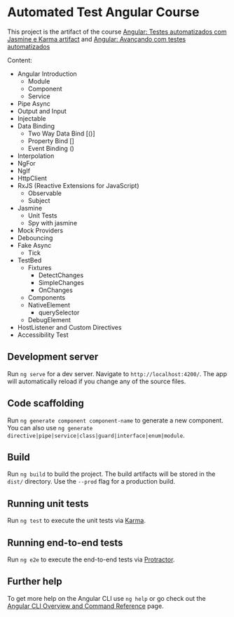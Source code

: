 # Automated Test Angular Course

This project is the artifact of the course [Angular: Testes automatizados com Jasmine e Karma artifact](https://cursos.alura.com.br/course/angular-testes-automatizados-jasmin-karma) and
[Angular: Avançando com testes automatizados](https://cursos.alura.com.br/course/angular-avancando-testes-automatizados)

Content:

- Angular Introduction
  - Module
  - Component
  - Service
- Pipe Async
- Output and Input
- Injectable
- Data Binding
  - Two Way Data Bind [()]
  - Property Bind []
  - Event Binding ()
- Interpolation
- NgFor
- NgIf
- HttpClient
- RxJS (Reactive Extensions for JavaScript)
  - Observable
  - Subject
- Jasmine
  - Unit Tests
  - Spy with jasmine
- Mock Providers
- Debouncing
- Fake Async
  - Tick
- TestBed
  - Fixtures
    - DetectChanges
    - SimpleChanges
    - OnChanges
  - Components
  - NativeElement
    - querySelector
  - DebugElement
- HostListener and Custom Directives
- Accessibility Test

## Development server

Run `ng serve` for a dev server. Navigate to `http://localhost:4200/`. The app will automatically reload if you change any of the source files.

## Code scaffolding

Run `ng generate component component-name` to generate a new component. You can also use `ng generate directive|pipe|service|class|guard|interface|enum|module`.

## Build

Run `ng build` to build the project. The build artifacts will be stored in the `dist/` directory. Use the `--prod` flag for a production build.

## Running unit tests

Run `ng test` to execute the unit tests via [Karma](https://karma-runner.github.io).

## Running end-to-end tests

Run `ng e2e` to execute the end-to-end tests via [Protractor](http://www.protractortest.org/).

## Further help

To get more help on the Angular CLI use `ng help` or go check out the [Angular CLI Overview and Command Reference](https://angular.io/cli) page.
